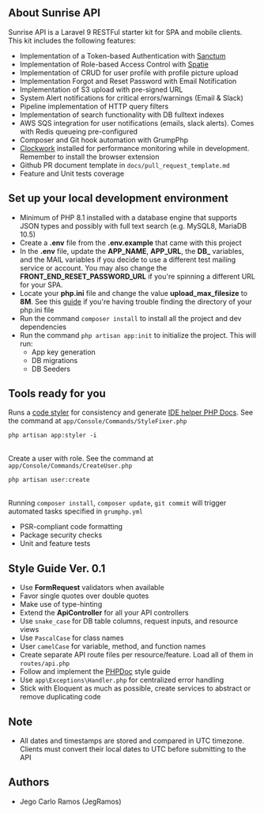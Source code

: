 ## About Sunrise API

Sunrise API is a Laravel 9 RESTFul starter kit for SPA and mobile clients. This kit includes the following features:
- Implementation of a Token-based Authentication with [Sanctum](https://laravel.com/docs/9.x/sanctum)
- Implementation of Role-based Access Control with [Spatie](https://spatie.be/docs/laravel-permission/v5/introduction)
- Implementation of CRUD for user profile with profile picture upload
- Implementation Forgot and Reset Password with Email Notification
- Implementation of S3 upload with pre-signed URL
- System Alert notifications for critical errors/warnings (Email & Slack)
- Pipeline implementation of HTTP query filters
- Implementation of search functionality with DB fulltext indexes
- AWS SQS integration for user notifications (emails, slack alerts). Comes with Redis queueing pre-configured
- Composer and Git hook automation with GrumpPhp
- [Clockwork](https://github.com/itsgoingd/clockwork) installed for performance monitoring while in development. Remember to install the browser extension
- Github PR document template in `docs/pull_request_template.md`
- Feature and Unit tests coverage

## Set up your local development environment
- Minimum of PHP 8.1 installed with a database engine that supports JSON types and possibly with full text search (e.g. MySQL8, MariaDB 10.5)
- Create a **.env** file from the **.env.example** that came with this project
- In the **.env** file, update the **APP_NAME**, **APP_URL**, the **DB_** variables, and the MAIL variables if you decide to use a different test mailing service or account. You may also change the **FRONT_END_RESET_PASSWORD_URL** if you're spinning a different URL for your SPA.
- Locate your **php.ini** file and change the value **upload_max_filesize** to **8M**. See this [guide](https://devanswers.co/ubuntu-php-php-ini-configuration-file/) if you're having trouble finding the directory of your php.ini file
- Run the command `composer install`  to install all the project and dev dependencies
- Run the command `php artisan app:init` to initialize the project. This will run:
  - App key generation
  - DB migrations
  - DB Seeders

## Tools ready for you
Runs a [code styler](https://github.com/stechstudio/Laravel-PHP-CS-Fixer) for consistency and generate [IDE helper PHP Docs](https://github.com/barryvdh/laravel-ide-helper). See the command at `app/Console/Commands/StyleFixer.php`
```
php artisan app:styler -i
```
\
Create a user with role. See the command at `app/Console/Commands/CreateUser.php`
```
php artisan user:create
```
\
Running `composer install`, `composer update`, `git commit` will trigger automated tasks specified in `grumphp.yml`
   - PSR-compliant code formatting
   - Package security checks
   - Unit and feature tests

## Style Guide Ver. 0.1
- Use **FormRequest** validators when available
- Favor single quotes over double quotes
- Make use of type-hinting
- Extend the **ApiController** for all your API controllers
- Use `snake_case` for DB table columns, request inputs, and resource views
- Use `PascalCase` for class names
- User `camelCase` for variable, method, and function names
- Create separate API route files per resource/feature. Load all of them in `routes/api.php`
- Follow and implement the [PHPDoc](https://docs.phpdoc.org/3.0/guide/guides/docblocks.html) style guide
- Use `app\Exceptions\Handler.php` for centralized error handling
- Stick with Eloquent as much as possible, create services to abstract or remove duplicating code

## Note
- All dates and timestamps are stored and compared in UTC timezone. Clients must convert their local dates to UTC before submitting to the API

## Authors
- Jego Carlo Ramos (JegRamos)
